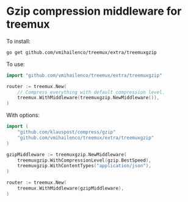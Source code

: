 # Gzip compression middleware for treemux

To install:

```bash
go get github.com/vmihailenco/treemux/extra/treemuxgzip
```

To use:

```go
import "github.com/vmihailenco/treemux/extra/treemuxgzip"

router := treemux.New(
    // Compress everything with default compression level.
    treemux.WithMiddleware(treemuxgzip.NewMiddleware()),
)
```

With options:

```go
import (
    "github.com/klauspost/compress/gzip"
    "github.com/vmihailenco/treemux/extra/treemuxgzip"
)

gzipMiddleware := treemuxgzip.NewMiddleware(
    treemuxgzip.WithCompressionLevel(gzip.BestSpeed),
    treemuxgzip.WithContentTypes("application/json"),
)

router := treemux.New(
    treemux.WithMiddleware(gzipMiddleware),
)
```
